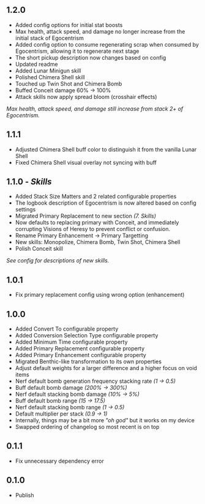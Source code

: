 
## 1.2.0

- Added config options for initial stat boosts
- Max health, attack speed, and damage no longer increase from the initial stack of Egocentrism
- Added config option to consume regenerating scrap when consumed by Egocentrism, allowing it to regenerate next stage
- The short pickup description now changes based on config
- Updated readme
- Added Lunar Minigun skill
- Polished Chimera Shell skill
- Touched up Twin Shot and Chimera Bomb
- Buffed Conceit damage 60% -> 100%
- Attack skills now apply spread bloom (crosshair effects)

*Max health, attack speed, and damage still increase from stack 2+ of Egocentrism.*

## 1.1.1

- Adjusted Chimera Shell buff color to distinguish it from the vanilla Lunar Shell
- Fixed Chimera Shell visual overlay not syncing with buff

## 1.1.0 - *Skills*

- Added Stack Size Matters and 2 related configurable properties
- The logbook description of Egocentrism is now altered based on config settings
- Migrated Primary Replacement to new section *(7. Skills)*
- Now defaults to replacing primary with Conceit, and immediately corrupting Visions of Heresy to prevent conflict or confusion.
- Rename Primary Enhancement -> Primary Targetting
- New skills: Monopolize, Chimera Bomb, Twin Shot, Chimera Shell
- Polish Conceit skill

*See config for descriptions of new skills.*

## 1.0.1

- Fix primary replacement config using wrong option (enhancement)

## 1.0.0

- Added Convert To configurable property
- Added Conversion Selection Type configurable property
- Added Minimum Time configurable property
- Added Primary Replacement configurable property
- Added Primary Enhancement configurable property
- Migrated Benthic-like transformation to its own properties
- Adjust default weights for a larger difference and a higher focus on void items
- Nerf default bomb generation frequency stacking rate *(1 -> 0.5)*
- Buff default bomb damage *(200% -> 300%)*
- Nerf default stacking bomb damage *(10% -> 5%)*
- Buff default bomb range *(15 -> 17.5)*
- Nerf default stacking bomb range *(1 -> 0.5)*
- Default multiplier per stack *(0.9 -> 1)*
- Internally, things may be a bit more *"oh god"* but it works on my device
- Swapped ordering of changelog so most recent is on top

## 0.1.1

- Fix unnecessary dependency error

## 0.1.0

- Publish
